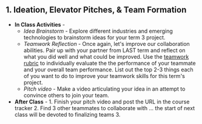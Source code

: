 ## 1. Ideation, Elevator Pitches, & Team Formation
  - **In Class Activities** - 
    - *Idea Brainstorm* - Explore different industries and emerging technologies to brainstorm ideas for your term 3 project.
    - *Teamwork Reflection* - Once again, let's improve our collaboration abilities. Pair up with your partner from LAST term and reflect on what you did well and what could be improved. Use the [teamwork rubric](make.sc/teamwork-rubric) to individually evaluate the the  performance of your teammate and your overall team performance. List out the top 2-3 things each of you want to do to improve your teamwork skills for this term's project.
    - *Pitch video* - Make a video articulating your idea in an attempt to convince others to join your team.
  - **After Class** - 1. Finish your pitch video and post the URL in the course tracker 2. Find 3 other teammates to collaborate with ... the start of next class will be devoted to finalizing teams 3.
